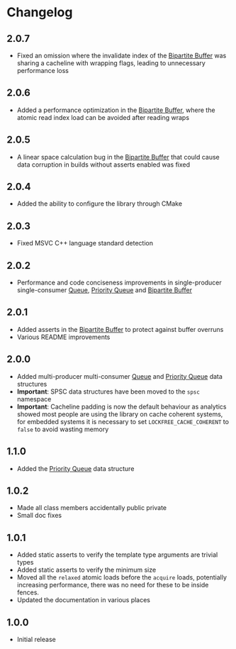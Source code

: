 # Changelog

## 2.0.7
- Fixed an omission where the invalidate index of the [Bipartite Buffer](docs/spsc/bipartite_buf.md) was sharing a cacheline with wrapping flags, leading to unnecessary performance loss

## 2.0.6
- Added a performance optimization in the [Bipartite Buffer](docs/spsc/bipartite_buf.md), where the atomic read index load can be avoided after reading wraps

## 2.0.5

- A linear space calculation bug in the [Bipartite Buffer](docs/spsc/bipartite_buf.md) that could cause data corruption in builds without asserts enabled was fixed

## 2.0.4

- Added the ability to configure the library through CMake

## 2.0.3

- Fixed MSVC C++ language standard detection

## 2.0.2

- Performance and code conciseness improvements in single-producer single-consumer [Queue](docs/spsc/queue.md), [Priority Queue](docs/spsc/priority_queue.md) and [Bipartite Buffer](docs/spsc/bipartite_buf.md)

## 2.0.1

- Added asserts in the [Bipartite Buffer](docs/spsc/bipartite_buf.md) to protect against buffer overruns
- Various README improvements

## 2.0.0

- Added multi-producer multi-consumer [Queue](docs/mpmc/queue.md) and [Priority Queue](docs/mpmc/priority_queue.md) data structures
- **Important**: SPSC data structures have been moved to the `spsc` namespace
- **Important**: Cacheline padding is now the default behaviour as analytics showed most people are using the library on cache coherent systems, for embedded systems it is necessary to set `LOCKFREE_CACHE_COHERENT` to `false` to avoid wasting memory

## 1.1.0
- Added the [Priority Queue](docs/spsc/priority_queue.md) data structure

## 1.0.2
- Made all class members accidentally public private
- Small doc fixes

## 1.0.1

- Added static asserts to verify the template type arguments are trivial types
- Added static asserts to verify the minimum size
- Moved all the `relaxed` atomic loads before the `acquire` loads, potentially increasing performance, there was no need for these to be inside fences.
- Updated the documentation in various places

## 1.0.0

- Initial release
